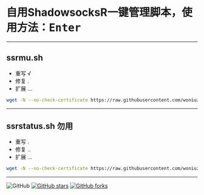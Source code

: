 # 自用ShadowsocksR一键管理脚本，使用方法：<kbd>Enter</kbd>

---

## ssrmu.sh

- 重写 √
- 修复 .
- 扩展 ...

``` bash
wget -N --no-check-certificate https://raw.githubusercontent.com/woniuzfb/ssr/master/ssrmu.sh && bash ssrmu.sh
```

---

## ssrstatus.sh 勿用

- 重写 .
- 修复 ..
- 扩展 ...

``` bash
wget -N --no-check-certificate https://raw.githubusercontent.com/woniuzfb/ssr/master/ssrstatus.sh && bash ssrstatus.sh
```

---

![GitHub](https://img.shields.io/github/license/mashape/apistatus.svg)
[![GitHub stars](https://img.shields.io/github/stars/ToyoDAdoubi/doubi.svg?style=popout&label=Stars)](https://github.com/ToyoDAdoubi/doubi/stargazers)
[![GitHub forks](https://img.shields.io/github/forks/ToyoDAdoubi/doubi.svg?style=popout&label=Fork)](https://github.com/ToyoDAdoubi/doubi/fork)